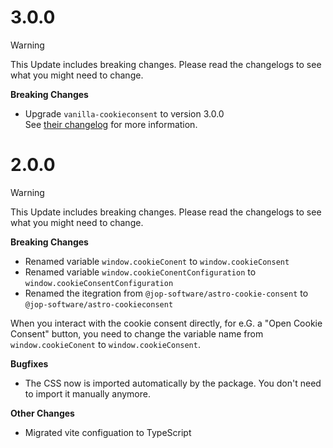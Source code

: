 # 3.0.0

> [!WARNING]  
> This Update includes breaking changes. Please read the changelogs to see what you might need to change.

**Breaking Changes**

- Upgrade `vanilla-cookieconsent` to version 3.0.0  
  See [their changelog](https://github.com/orestbida/cookieconsent/releases?q=cookieconsent+v3) for more information.

# 2.0.0

> [!WARNING]  
> This Update includes breaking changes. Please read the changelogs to see what you might need to change.

**Breaking Changes**

- Renamed variable `window.cookieConent` to `window.cookieConsent`
- Renamed variable `window.cookieConentConfiguration` to `window.cookieConsentConfiguration`
- Renamed the itegration from `@jop-software/astro-cookie-consent` to `@jop-software/astro-cookieconsent`

When you interact with the cookie consent directly, for e.G. a "Open Cookie Consent" button, you need to change the variable name from `window.cookieConent` to `window.cookieConsent`.

**Bugfixes**

- The CSS now is imported automatically by the package. You don't need to import it manually anymore.

**Other Changes**

- Migrated vite configuation to TypeScript
